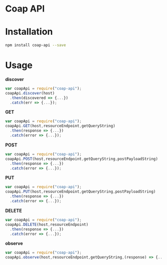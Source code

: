 # Coap API

# Installation
```bash
npm install coap-api --save
```

# Usage
**discover**
```javascript
var coapApi = require("coap-api");
coapApi.discover(host)
  .then(discovered => {...})
  .catch(err => {...});
```
**GET**
```javascript
var coapApi = require("coap-api");
coapApi.GET(host,resourceEndpoint,getQueryString)
  .then(response => {...})
  .catch(error => {...});
```

**POST**
```javascript
var coapApi = require("coap-api");
coapApi.POST(host,resourceEndpoint,getQueryString,postPayloadString)
  .then(response => {...})
  .catch(error => {...});
```

**PUT**
```javascript
var coapApi = require("coap-api");
coapApi.PUT(host,resourceEndpoint,getQueryString,postPayloadString)
  .then(response => {...})
  .catch(error => {...});
```
**DELETE**
```javascript
var coapApi = require("coap-api");
coapApi.DELETE(host,resourceEndpoint)
  .then(response => {...})
  .catch(error => {...});
```

**observe**
```javascript
var coapApi = require("coap-api");
coapApi.observe(host,resourceEndpoint,getQueryString,(response) => {...})
```
